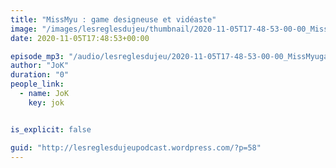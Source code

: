 ```yaml
---
title: "MissMyu : game designeuse et vidéaste"
image: "/images/lesreglesdujeu/thumbnail/2020-11-05T17-48-53-00-00_MissMyugamedesigneuseetvidaste.jpg"
date: 2020-11-05T17:48:53+00:00

episode_mp3: "/audio/lesreglesdujeu/2020-11-05T17-48-53-00-00_MissMyugamedesigneuseetvidaste.mp3"
author: "JoK"
duration: "0"
people_link: 
  - name: JoK
    key: jok


is_explicit: false

guid: "http://lesreglesdujeupodcast.wordpress.com/?p=58"
---
```


<PodcastHeader/>

<!-- ECRIRE LA DESCRIPTION DE L'EPISODE SOUS CETTE LIGNE -->

<img src="/resources/lesreglesdujeu/2020-11-05T17-48-53-00-00_MissMyugamedesigneuseetvidaste/myu.jpg" alt="">



 
<a href="" rel="nofollow"></a>
 


